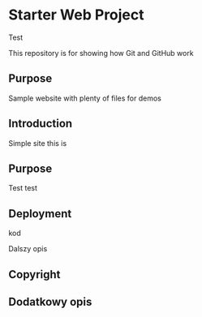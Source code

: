 # Starter Web Project
Test

This repository is for showing how Git and GitHub work

## Purpose

Sample website with plenty of files for demos

## Introduction

Simple site this is

## Purpose

Test test

## Deployment

kod

Dalszy opis

## Copyright

## Dodatkowy opis
